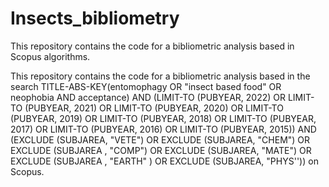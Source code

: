# Insects_bibliometry
This repository contains the code for a bibliometric analysis based in Scopus algorithms. 

This repository contains the code for a bibliometric analysis based in the search TITLE-ABS-KEY(entomophagy OR "insect based food" OR neophobia AND acceptance)  AND (LIMIT-TO (PUBYEAR, 2022) OR LIMIT-TO (PUBYEAR, 2021) OR LIMIT-TO (PUBYEAR, 2020) OR LIMIT-TO (PUBYEAR, 2019) OR LIMIT-TO (PUBYEAR, 2018)  OR LIMIT-TO (PUBYEAR, 2017) OR LIMIT-TO (PUBYEAR, 2016) OR LIMIT-TO (PUBYEAR, 2015)) AND (EXCLUDE (SUBJAREA, "VETE") OR EXCLUDE (SUBJAREA, "CHEM") OR EXCLUDE (SUBJAREA , "COMP") OR EXCLUDE (SUBJAREA, "MATE") OR EXCLUDE (SUBJAREA , "EARTH" ) OR EXCLUDE (SUBJAREA, "PHYS'')) on Scopus. 
